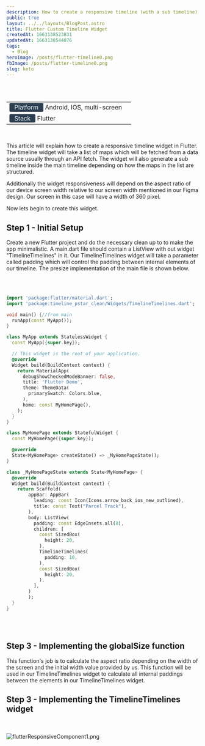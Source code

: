 ```yaml
---
description: How to create a responsive timeline (with a sub timeline) in Flutter 
public: true
layout: ../../layouts/BlogPost.astro
title: Flutter Custom Timeline Widget
createdAt: 1663138523831
updatedAt: 1663138544076
tags:
  - Blog
heroImage: /posts/flutter-timeline0.png
fbImage: /posts/flutter-timeline0.png
slug: keto
---
```


<style>
    #badge {
        box-sizing: border-box;
        display: inline-block;
        
        color: #F0F8FF;

        border-radius: 0.2rem; 
        text-align: center;

        font-size: 1rem;
        font-weight: 400;
        padding: 0.05rem 0.8rem 0.1rem;
        line-height: inherit;
        background-color: #2c3e50;
    
    }
    

</style>


<br/><br/>

|                                                                  |     |
| ---------------------------------------------------------------- | --- |
| <span id='badge'>Platform</span> Android, IOS, multi-screen                       |
| <span id='badge'>Stack</span> Flutter             |


<br>

This article will explain how to create a responsive timeline widget in Flutter. The timeline widget will take a list of maps which will be fetched from a data source usually through an API fetch. The widget will also generate a sub timeline inside the main timeline depending on how the maps in the list are structured.

Additionally the widget responsiveness will depend on the aspect ratio of our device screen width relative to our screen width mentioned in our Figma design. Our screen in this case will have a width of 360 pixel.

Now lets begin to create this widget. 

## Step 1 - Initial Setup

Create a new Flutter project and do the necessary clean up to to make the app minimalistic. A main.dart file should contain a ListView with out widget "TimelineTimelines" in it. Our TimelineTimelines widget will take a parameter called padding which will control the padding between internal elements of our timeline.
The presize implementation of the main file is shown below. 

<br></br>
```dart
import 'package:flutter/material.dart';
import 'package:timeline_pstar_clean/Widgets/TimelineTimelines.dart';

void main() {//from main
  runApp(const MyApp());
}

class MyApp extends StatelessWidget {
  const MyApp({super.key});

  // This widget is the root of your application.
  @override
  Widget build(BuildContext context) {
    return MaterialApp(
      debugShowCheckedModeBanner: false,
      title: 'Flutter Demo',
      theme: ThemeData(
        primarySwatch: Colors.blue,
      ),
      home: const MyHomePage(),
    );
  }
}

class MyHomePage extends StatefulWidget {
  const MyHomePage({super.key});

  @override
  State<MyHomePage> createState() => _MyHomePageState();
}

class _MyHomePageState extends State<MyHomePage> {
  @override
  Widget build(BuildContext context) {
    return Scaffold(
        appBar: AppBar(
          leading: const Icon(Icons.arrow_back_ios_new_outlined),
          title: const Text("Parcel Track"),
        ),
        body: ListView(
          padding: const EdgeInsets.all(8),
          children: [
            const SizedBox(
              height: 20,
            ),
            TimelineTimelines(
              padding: 10,
            ),
            const SizedBox(
              height: 20,
            ),
          ],
        )
        );
  }
}

```
<br></br>

## Step 3 - Implementing the globalSize function 

This function's job is to calculate the aspect ratio depending on the width of the screen and the initial width value provided by us. This function will be used in our TimelineTimelines widget to calculate all internal paddings between the elements in our TimelineTimelines widget.

## Step 3 - Implementing the TimelineTimelines widget







<br></br>
![flutterResponsiveComponent1.png](/posts/flutterResponsiveComponent1.png)
<br></br>

  
  
  
    
